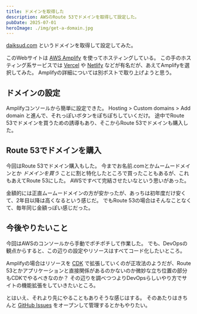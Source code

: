 ```yaml
---
title: ドメインを取得した
description: AWSのRoute 53でドメインを取得して設定した。
pubDate: 2025-07-01
heroImage: ./img/get-a-domain.jpg
---
```


[daiksud.com](https://daiksud.com) というドメインを取得して設定してみた。

このWebサイトは [AWS Amplify](https://aws.amazon.com/jp/amplify/) を使ってホスティングしている。
この手のホスティング系サービスでは [Vercel](https://vercel.com) や [Netlify](https://www.netlify.com) などが有名だが、あえてAmplifyを選択してみた。
Amplifyの詳細については別ポストで取り上げようと思う。

## ドメインの設定

Amplifyコンソールから簡単に設定できた。
Hosting > Custom domains > Add domain と進んで、それっぽいボタンをぽちぽちしていくだけ。
途中でRoute 53でドメインを買うための誘導もあり、そこからRoute 53でドメインも購入した。

## Route 53でドメインを購入

今回はRoute 53でドメイン購入もした。
今までお名前.comとかムームードメインとか _ドメインを買う_ ことに割と特化したところで買ったこともあるが、これもあえてRoute 53にした。
AWSですべて完結させたいなという思いがあった。

金額的には正直ムームードメインの方が安かったが、あっちは初年度だけ安くて、2年目以降は高くなるという感じだ。
でもRoute 53の場合はそんなことなくて、毎年同じ金額っぽい感じだった。

## 今後やりたいこと

今回はAWSのコンソールから手動でポチポチして作業した。
でも、DevOpsの観点からすると、この辺りの設定やリソースはすべてコード化したいところ。

Amplifyの場合はリソースを [CDK](https://docs.amplify.aws/react/how-amplify-works/concepts/#connecting-to-aws-beyond-amplify) で拡張していくのが正攻法のようだが、Route 53とかアプリケーションと直接関係があるのかないのか微妙な立ち位置の部分もCDKでやるべきなのか？
その辺りを調べつつよりDevOpsらしいやり方でサイトの機能拡張をしていきたいところ。

とはいえ、それより先にやることもありそうな感じはする。
そのあたりはきちんと [GitHub Issues](https://github.com/daiksud/daiksud/issues) をオープンして管理するとかもやりたい。
